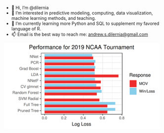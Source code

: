 - 👋 Hi, I’m @dilernia
- 👀 I’m interested in predictive modeling, computing, data visualization, machine learning methods, and teaching.
- 🌱 I’m currently learning more Python and SQL to supplement my favored language of R.
- 📫 Email is the best way to reach me: andrew.s.dilernia@gmail.com

<!---
dilernia/dilernia is a ✨ special ✨ repository because its `README.md` (this file) appears on your GitHub profile.
You can click the Preview link to take a look at your changes.
--->

![](https://raw.githubusercontent.com/dilernia/NCAA/master/barPlot.png)
